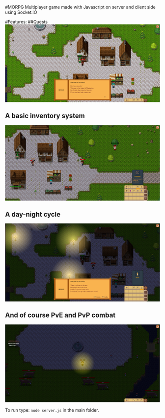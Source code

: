 #MORPG
Multiplayer game made with Javascript on server and client side using Socket.IO

#Features:
##Quests
![quests](https://github.com/sanyja2000/morpg/blob/master/screenshots/scrn1.png?raw=true)

## A basic inventory system
![inventory system](https://github.com/sanyja2000/morpg/blob/master/screenshots/scrn2.png?raw=true)

## A day-night cycle
![nighttime](https://github.com/sanyja2000/morpg/blob/master/screenshots/scrn3.png?raw=true)

## And of course PvE and PvP combat
![mobs](https://github.com/sanyja2000/morpg/blob/master/screenshots/scrn4.png?raw=true)

To run type:
```node server.js```
in the main folder.